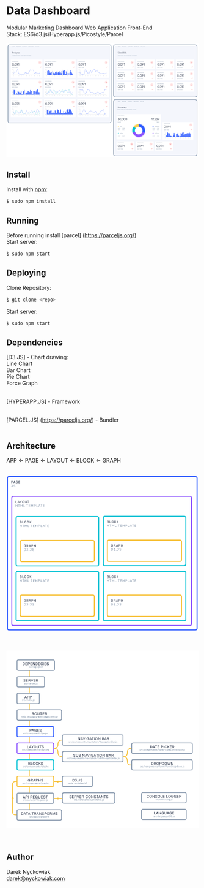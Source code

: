 # Data Dashboard

Modular Marketing Dashboard Web Application Front-End<br/>
Stack: ES6/d3.js/Hyperapp.js/Picostyle/Parcel

![Screenshot](screenshot.png)


## Install

Install with [npm](https://www.npmjs.com/):

```sh
$ sudo npm install
```


## Running

Before running install [parcel] (https://parceljs.org/)</br>
Start server:

```sh
$ sudo npm start
```


## Deploying

Clone Repository:

```sh
$ git clone <repo>
```

Start server:

```sh
$ sudo npm start
```

## Dependencies

[D3.JS] - Chart drawing:<br/>
          Line Chart<br/>
          Bar Chart<br/>
          Pie Chart<br/>
          Force Graph<br/><br/>

[HYPERAPP.JS] - Framework<br/><br/>

[PARCEL.JS] (https://parceljs.org/) - Bundler<br/><br/>

## Architecture

APP ← PAGE ← LAYOUT ← BLOCK ← GRAPH <br/><br/>

![Model](app_architecture.png)

<br/>

![Model](app_diagram.png)

<br/>


## Author

Darek Nyckowiak<br/>
darek@nyckowiak.com
